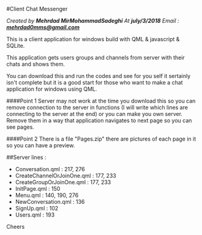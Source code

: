 #Client Chat Messenger 

_Created by **Mehrdad MirMohammadSadeghi** 
At **july/3/2018**
Email : **mehrdad0mms@gmail.com**_

This is a client application for windows build with QML & javascript & SQLite.

This application gets users groups and channels from server with their chats and shows them.

You can download this and run the codes and see for you self it sertainly isn't complete but it is a good start for those who want to make a chat application for windows using QML.

####Point 1
Server may not work at the time you download this so you can remove connection to the server in functions (I will write which lines are connecting to the server at the end) or you can make you own server.
Remove them in a way that application navigates to next page so you can see pages.

####Point 2
There is a file "Pages.zip" there are pictures of each page in it so you can have a preview.

##Server lines : 
- Conversation.qml : 217, 276
- CreateChannelOrJoinOne.qml : 177, 233
- CreateGroupOrJoinOne.qml : 177, 233
- InitPage.qml : 150
- Menu.qml : 140, 190, 276
- NewConversation.qml : 136
- SignUp.qml : 102
- Users.qml : 193


Cheers